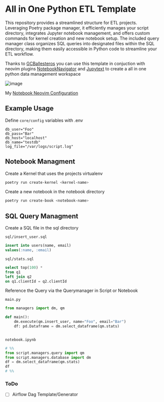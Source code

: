 # All in One Python ETL Template

This repository provides a streamlined structure for ETL projects. Leveraging Poetry package manager, it efficiently manages your script directory, integrates Jupyter notebook management, and offers custom commands for kernel creation and new notebook setup. The included query manager class organizes SQL queries into designated files within the SQL directory, making them easily accessible in Python code to streamline your ETL workflow. 

Thanks to [GCBallesteros](https://github.com/GCBallesteros) you can use this template in conjuction with neovim plugins [NotebookNavigator](https://github.com/GCBallesteros/NotebookNavigator.nvim) and [Jupytext](https://github.com/GCBallesteros/jupytext.nvim) to create a all in one python data management workspace

![image](https://github.com/DavidRR-F/python-etl-script-template/assets/99210748/b32f61ff-9b99-4ff8-a21d-23e6b3acbe6d)

My [Notebook Neovim Configuration](https://github.com/DavidRR-F/dotfiles/tree/main/.config/nvim/lua/david/plugins/notebookconfig)

## Example Usage

Define `core/config` variables with .env
```env
db_user="Foo"  
db_pass="Bar"  
db_host="localhost"  
db_name="testdb"
log_file="/var/logs/script.log"
```
## Notebook Managment


Create a Kernel that uses the projects virtualenv
```bash
poetry run create-kernel <kernel-name>
```
Create a new notebook in the notebook directory
```bash
poetry run create-book <notebook-name>
```

## SQL Query Managment

Create a SQL file in the sql directory

`sql/insert_user.sql`
```sql
insert into users(name, email) 
values(:name, :email)
```

`sql/stats.sql`
```sql
select top(100) *
from q1
left join q2
on q1.clientId = q2.clientId
```
Reference the Query via the Querymanager in Script or Notebook

`main.py`
```python
from managers import dm, qm

def main():
    dm.execute(qm.insert_user, name="Foo", email="Bar")
    df: pd.Dataframe = dm.select_dataframe(qm.stats)
    
```

`notebook.ipynb`

```python
# %%
from script.managers.query import qm 
from script.managers.database import dm 
df = dm.select_dataframe(qm.stats)
df 
# %%
```

### ToDo
- [ ] Airflow Dag Template/Generator
